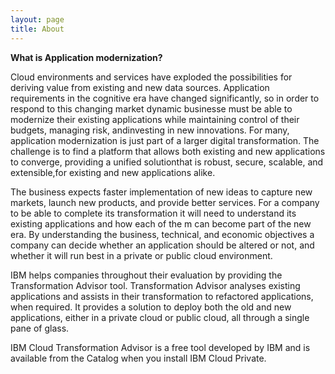 ```yaml
---
layout: page
title: About
---
```


**What is Application modernization?**

Cloud  environments  and services  have  exploded  the  possibilities  for deriving  value  from  existing  and  new  data  sources.  Application requirements in the cognitive era have changed significantly, so in order to respond  to  this changing  market  dynamic businesse must  be  able  to modernize  their  existing  applications  while  maintaining  control  of  their budgets, managing risk, andinvesting in new innovations. For many, application  modernization is just part of a larger digital transformation. The challenge is to find a platform that allows both existing and  new  applications to  converge, providing a unified solutionthat  is robust, secure, scalable, and extensible,for existing and new applications alike. 

The business expects faster implementation of new ideas to capture new markets, launch new products, and provide better services. For a company to be able to complete its transformation it will need to understand its existing applications and how each of the m can become part of the new era. By understanding the business, technical, and economic objectives a company can decide whether an application should be altered or not, and whether it will run best in a private or public cloud environment. 

IBM helps companies throughout their evaluation by providing the Transformation Advisor tool. Transformation Advisor analyses existing applications and assists in their transformation to refactored applications, when required. It provides a solution to  deploy both the old and new applications, either in a private cloud or public cloud, all through a single pane of glass.   

IBM Cloud Transformation Advisor is a free tool developed by IBM and is available from the Catalog when you install IBM Cloud Private.



